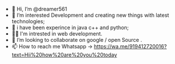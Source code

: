 - 👋 Hi, I’m @dreamer561
- 👀 I’m interested Development and creating new things with latest technologies;
- 🌱 i have been experince in java  c++ and python;
- 👩‍💻 I'm intrested in web development. 
- 💞️ I’m looking to collaborate on google / open Source .
- 📫 How to reach me Whatsapp -> https://wa.me/919412720016?text=Hii%20how%20are%20you%20today

<!---
dreamer561/dreamer561 is a ✨ special ✨ repository because its `README.md` (this file) appears on your GitHub profile.
You can click the Preview link to take a look at your changes.
--->

